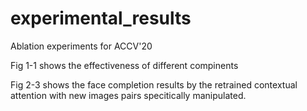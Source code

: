 # experimental_results
Ablation experiments for ACCV'20

Fig 1-1 shows the effectiveness of different compinents

Fig 2-3 shows the face completion results by the retrained contextual attention with new images pairs specitically manipulated.

